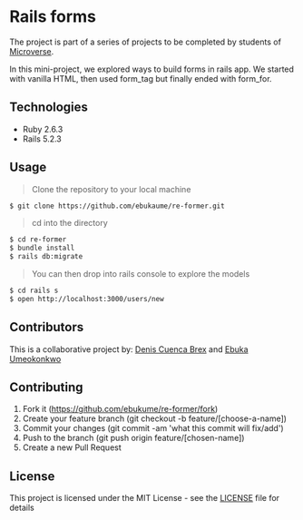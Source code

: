 # Rails forms

The project is part of a series of projects to be completed by students of [Microverse](https://www.microverse.org/ "The Global School for Remote Software Developers!").

In this mini-project, we explored ways to build forms in rails app. We started with vanilla HTML, then used form_tag but finally ended with form_for.

## Technologies

- Ruby 2.6.3
- Rails 5.2.3

## Usage

> Clone the repository to your local machine

```sh
$ git clone https://github.com/ebukaume/re-former.git
```

> cd into the directory

```sh
$ cd re-former
$ bundle install
$ rails db:migrate
```

> You can then drop into rails console to explore the models

```sh
$ cd rails s
$ open http://localhost:3000/users/new
```

## Contributors

This is a collaborative project by: [Denis Cuenca Brex](https://github.com/DenisCuencaBrex) and [Ebuka Umeokonkwo](https://github.com/ebukaume)

## Contributing

1. Fork it (https://github.com/ebukume/re-former/fork)
2. Create your feature branch (git checkout -b feature/[choose-a-name])
3. Commit your changes (git commit -am 'what this commit will fix/add')
4. Push to the branch (git push origin feature/[chosen-name])
5. Create a new Pull Request

## License

This project is licensed under the MIT License - see the [LICENSE](./LICENSE) file for details
